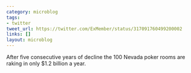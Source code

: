 ```yaml
---
category: microblog
tags:
- twitter
tweet_url: https://twitter.com/ExMember/status/317091760499200002
links: []
layout: microblog
---
```

After five consecutive years of decline the 100 Nevada poker rooms are raking in only $1.2 billion a year.
